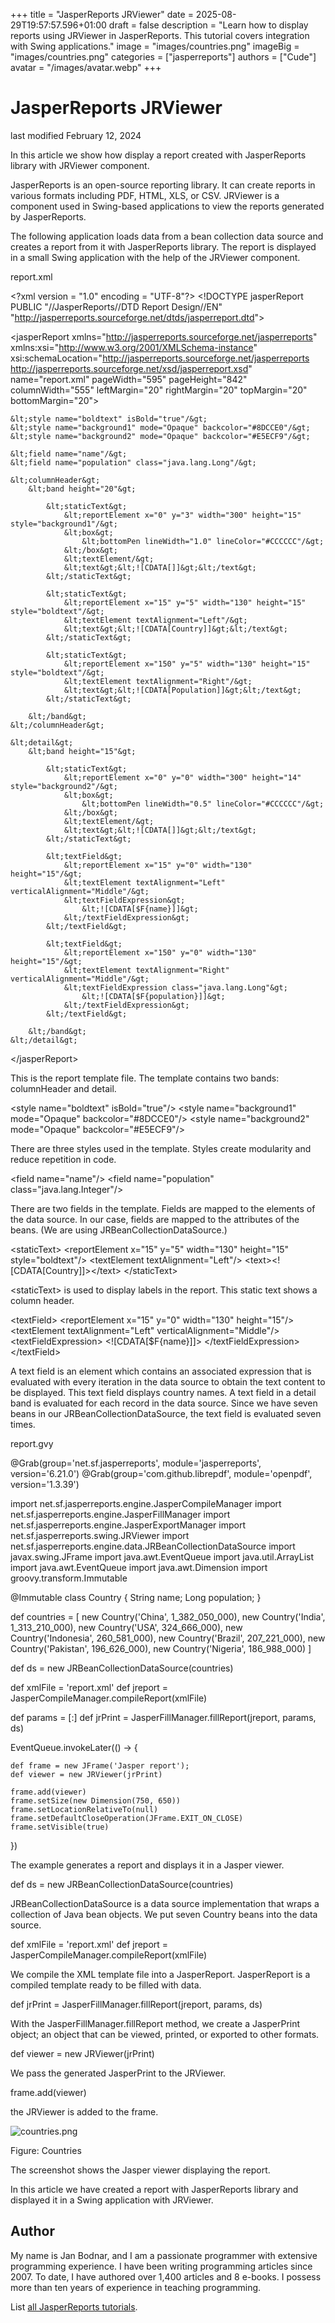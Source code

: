+++
title = "JasperReports JRViewer"
date = 2025-08-29T19:57:57.596+01:00
draft = false
description = "Learn how to display reports using JRViewer in JasperReports. This tutorial covers integration with Swing applications."
image = "images/countries.png"
imageBig = "images/countries.png"
categories = ["jasperreports"]
authors = ["Cude"]
avatar = "/images/avatar.webp"
+++

# JasperReports JRViewer

last modified February 12, 2024 

In this article we show how display a report created with JasperReports
library with JRViewer component.

JasperReports is an open-source reporting library. It can create
reports in various formats including PDF, HTML, XLS, or CSV. 
JRViewer is a component used in Swing-based applications to view the
reports generated by JasperReports.

The following application loads data from a bean collection data source and
creates a report from it with JasperReports library. The report is displayed in
a small Swing application with the help of the 
JRViewer component.

report.xml
  

&lt;?xml version = "1.0" encoding = "UTF-8"?&gt;
&lt;!DOCTYPE jasperReport PUBLIC "//JasperReports//DTD Report Design//EN"
   "http://jasperreports.sourceforge.net/dtds/jasperreport.dtd"&gt;

&lt;jasperReport xmlns="http://jasperreports.sourceforge.net/jasperreports"
              xmlns:xsi="http://www.w3.org/2001/XMLSchema-instance"
              xsi:schemaLocation="http://jasperreports.sourceforge.net/jasperreports
                      http://jasperreports.sourceforge.net/xsd/jasperreport.xsd"
              name="report.xml" pageWidth="595" pageHeight="842" 
              columnWidth="555" leftMargin="20" rightMargin="20"
              topMargin="20" bottomMargin="20"&gt;
  
    &lt;style name="boldtext" isBold="true"/&gt;
    &lt;style name="background1" mode="Opaque" backcolor="#8DCCE0"/&gt;
    &lt;style name="background2" mode="Opaque" backcolor="#E5ECF9"/&gt;
   
    &lt;field name="name"/&gt;
    &lt;field name="population" class="java.lang.Long"/&gt;

    &lt;columnHeader&gt;
        &lt;band height="20"&gt;
         
            &lt;staticText&gt;
                &lt;reportElement x="0" y="3" width="300" height="15" style="background1"/&gt;
                &lt;box&gt;
                    &lt;bottomPen lineWidth="1.0" lineColor="#CCCCCC"/&gt;
                &lt;/box&gt;
                &lt;textElement/&gt;
                &lt;text&gt;&lt;![CDATA[]]&gt;&lt;/text&gt;
            &lt;/staticText&gt;

            &lt;staticText&gt;
                &lt;reportElement x="15" y="5" width="130" height="15" style="boldtext"/&gt;
                &lt;textElement textAlignment="Left"/&gt;
                &lt;text&gt;&lt;![CDATA[Country]]&gt;&lt;/text&gt;
            &lt;/staticText&gt;
         
            &lt;staticText&gt;
                &lt;reportElement x="150" y="5" width="130" height="15" style="boldtext"/&gt;
                &lt;textElement textAlignment="Right"/&gt;
                &lt;text&gt;&lt;![CDATA[Population]]&gt;&lt;/text&gt;
            &lt;/staticText&gt;
  
        &lt;/band&gt;
    &lt;/columnHeader&gt;
 
    &lt;detail&gt;
        &lt;band height="15"&gt;
         
            &lt;staticText&gt;
                &lt;reportElement x="0" y="0" width="300" height="14" style="background2"/&gt;
                &lt;box&gt;
                    &lt;bottomPen lineWidth="0.5" lineColor="#CCCCCC"/&gt;
                &lt;/box&gt;
                &lt;textElement/&gt;
                &lt;text&gt;&lt;![CDATA[]]&gt;&lt;/text&gt;
            &lt;/staticText&gt;

            &lt;textField&gt;
                &lt;reportElement x="15" y="0" width="130" height="15"/&gt;
                &lt;textElement textAlignment="Left" verticalAlignment="Middle"/&gt;          
                &lt;textFieldExpression&gt;
                    &lt;![CDATA[$F{name}]]&gt;
                &lt;/textFieldExpression&gt;
            &lt;/textField&gt;
         
            &lt;textField&gt;
                &lt;reportElement x="150" y="0" width="130" height="15"/&gt;
                &lt;textElement textAlignment="Right" verticalAlignment="Middle"/&gt;
                &lt;textFieldExpression class="java.lang.Long"&gt;
                    &lt;![CDATA[$F{population}]]&gt;
                &lt;/textFieldExpression&gt;
            &lt;/textField&gt;

        &lt;/band&gt;
    &lt;/detail&gt;

&lt;/jasperReport&gt;

This is the report template file. The template contains two bands: columnHeader
and detail.

&lt;style name="boldtext" isBold="true"/&gt;
&lt;style name="background1" mode="Opaque" backcolor="#8DCCE0"/&gt;
&lt;style name="background2" mode="Opaque" backcolor="#E5ECF9"/&gt;

There are three styles used in the template. Styles create modularity and 
reduce repetition in code.

&lt;field name="name"/&gt;
&lt;field name="population" class="java.lang.Integer"/&gt;

There are two fields in the template. Fields are mapped to the elements of the
data source. In our case, fields are mapped to the attributes of the beans. (We
are using JRBeanCollectionDataSource.)

&lt;staticText&gt;
    &lt;reportElement x="15" y="5" width="130" height="15" style="boldtext"/&gt;
    &lt;textElement textAlignment="Left"/&gt;
    &lt;text&gt;&lt;![CDATA[Country]]&gt;&lt;/text&gt;
&lt;/staticText&gt;

&lt;staticText&gt; is used to display labels in the report. This
static text shows a column header.

&lt;textField&gt;
    &lt;reportElement x="15" y="0" width="130" height="15"/&gt;
    &lt;textElement textAlignment="Left" verticalAlignment="Middle"/&gt;
    &lt;textFieldExpression&gt;
        &lt;![CDATA[$F{name}]]&gt;
    &lt;/textFieldExpression&gt;
&lt;/textField&gt;

A text field is an element which contains an associated expression that is
evaluated with every iteration in the data source to obtain the text content to
be displayed. This text field displays country names. A text field in a detail
band is evaluated for each record in the data source. Since we have seven beans
in our JRBeanCollectionDataSource, the text field is evaluated
seven times.

report.gvy
  

@Grab(group='net.sf.jasperreports', module='jasperreports', version='6.21.0')
@Grab(group='com.github.librepdf', module='openpdf', version='1.3.39')

import net.sf.jasperreports.engine.JasperCompileManager
import net.sf.jasperreports.engine.JasperFillManager
import net.sf.jasperreports.engine.JasperExportManager
import net.sf.jasperreports.swing.JRViewer
import net.sf.jasperreports.engine.data.JRBeanCollectionDataSource
import javax.swing.JFrame
import java.awt.EventQueue
import java.util.ArrayList
import java.awt.EventQueue
import java.awt.Dimension
import groovy.transform.Immutable

@Immutable
class Country {
    String name;
    Long population;
}

def countries = [
    new Country('China', 1_382_050_000),
    new Country('India', 1_313_210_000),
    new Country('USA', 324_666_000),
    new Country('Indonesia', 260_581_000),
    new Country('Brazil', 207_221_000),
    new Country('Pakistan', 196_626_000),
    new Country('Nigeria', 186_988_000)
]

def ds = new JRBeanCollectionDataSource(countries)

def xmlFile = 'report.xml'
def jreport = JasperCompileManager.compileReport(xmlFile)

def params = [:]
def jrPrint = JasperFillManager.fillReport(jreport, params, ds)

EventQueue.invokeLater(() -&gt; {

    def frame = new JFrame('Jasper report');
    def viewer = new JRViewer(jrPrint)

    frame.add(viewer)
    frame.setSize(new Dimension(750, 650))
    frame.setLocationRelativeTo(null)
    frame.setDefaultCloseOperation(JFrame.EXIT_ON_CLOSE)
    frame.setVisible(true)
})

The example generates a report and displays it in a Jasper viewer.

def ds = new JRBeanCollectionDataSource(countries)

JRBeanCollectionDataSource is a data source implementation that
wraps a collection of Java bean objects. We put seven Country
beans into the data source.

def xmlFile = 'report.xml'
def jreport = JasperCompileManager.compileReport(xmlFile)

We compile the XML template file into a JasperReport.
JasperReport is a compiled template ready to be filled
with data.

def jrPrint = JasperFillManager.fillReport(jreport, params, ds)

With the JasperFillManager.fillReport method, we create a
JasperPrint object; an object that can be viewed, printed, or
exported to other formats.

def viewer = new JRViewer(jrPrint)

We pass the generated JasperPrint to the JRViewer.

frame.add(viewer)

the JRViewer is added to the frame.

![countries.png](images/countries.png)

Figure: Countries

The screenshot shows the Jasper viewer displaying the report.

In this article we have created a report with JasperReports library and
displayed it in a Swing application with JRViewer.  

## Author

My name is Jan Bodnar, and I am a passionate programmer with extensive
programming experience. I have been writing programming articles since 2007.
To date, I have authored over 1,400 articles and 8 e-books. I possess more
than ten years of experience in teaching programming.

List [all JasperReports tutorials](/all/#jasper).